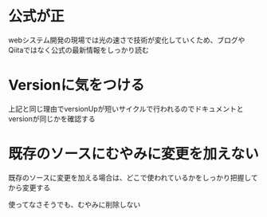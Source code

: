 # 公式が正

webシステム開発の現場では光の速さで技術が変化していくため、ブログやQiitaではなく公式の最新情報をしっかり読む

# Versionに気をつける

上記と同じ理由でversionUpが短いサイクルで行われるのでドキュメントとversionが同じかを確認する

# 既存のソースにむやみに変更を加えない

既存のソースに変更を加える場合は、どこで使われているかをしっかり把握してから変更する

使ってなさそうでも、むやみに削除しない
